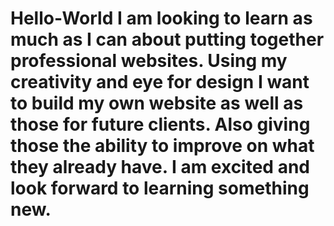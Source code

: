 # Hello-World I am looking to learn as much as I can about putting together professional websites. Using my creativity and eye for design I want to build my own website as well as those for future clients. Also giving those the ability to improve on what they already have. I am excited and look forward to learning something new. 